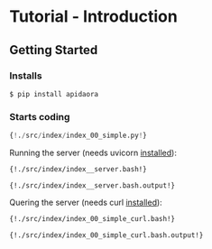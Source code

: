 # Tutorial - Introduction

## Getting Started

### Installs

```
$ pip install apidaora
```

### Starts coding

```python
{!./src/index/index_00_simple.py!}
```

Running the server (needs uvicorn [installed](https://www.uvicorn.org)):

```bash
{!./src/index/index__server.bash!}
```

```
{!./src/index/index__server.bash.output!}
```

Quering the server (needs curl [installed](https://curl.haxx.se/docs/install.html)):

```bash
{!./src/index/index_00_simple_curl.bash!}
```

```
{!./src/index/index_00_simple_curl.bash.output!}
```
